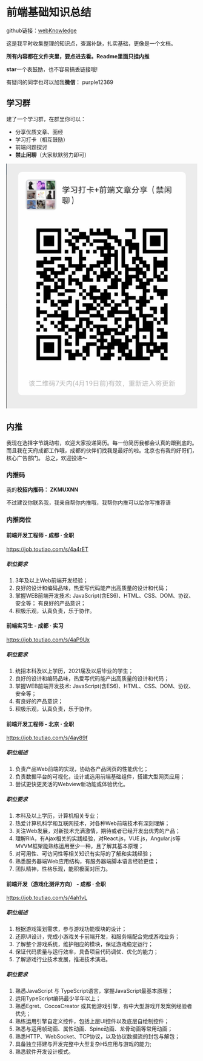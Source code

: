 # 前端基础知识总结

github链接：[webKnowledge](https://github.com/huyaocode/webKnowledge)

这是我平时收集整理的知识点，查漏补缺，扎实基础，更像是一个文档。

**所有内容都在文件夹里，要点进去看。Readme里面只挂内推**

**star**一个表鼓励，也不容易搞丢链接哦!

有疑问的同学也可以加我**微信**： purple12369

## 学习群
建了一个学习群，在群里你可以：
 - 分享优质文章、面经
 - 学习打卡（相互鼓励）
 - 前端问题探讨
 - **禁止闲聊**（大家默默努力即可）

![二维码](img/QRcode-2.png)

## 内推
我现在选择字节跳动啦，欢迎大家投递简历。每一份简历我都会认真的跟到底的。而且我在天府成都工作哦，成都的伙伴们找我是最好的啦。北京也有我的好哥们，核心广告部门。 总之，欢迎投递～

### 内推码
我的**校招内推码： ZKMUXNN**

不过建议你联系我，我亲自帮你内推哦，我帮你内推可以给你写推荐语

### 内推岗位
#### 前端开发工程师 - 成都 · 全职
https://job.toutiao.com/s/4a4rET
##### 职位要求
1. 3年及以上Web前端开发经验；
2. 良好的设计和编码品味，热爱写代码能产出高质量的设计和代码；
3. 掌握WEB前端开发技术: JavaScript(含ES6)、HTML、CSS、DOM、协议、安全等；
有良好的产品意识；
4. 积极乐观，认真负责，乐于协作。

#### 前端实习生 - 成都 · 实习
https://job.toutiao.com/s/4aP9Ux
##### 职位要求
1. 统招本科及以上学历，2021届及以后毕业的学生；
2. 良好的设计和编码品味，热爱写代码能产出高质量的设计和代码；
3. 掌握WEB前端开发技术: JavaScript(含ES6)、HTML、CSS、DOM、协议、安全等；
4. 有良好的产品意识；
5. 积极乐观，认真负责，乐于协作。

#### 前端开发工程师 - 北京 · 全职
https://job.toutiao.com/s/4ay89f
##### 职位描述
1. 负责产品Web前端的实现，协助各产品网页的性能优化；
2. 负责数据平台的可视化，设计或选用前端基础组件，搭建大型网页应用；
3. 尝试更快更灵活的Webview新功能或体验优化。
##### 职位要求
1. 本科及以上学历，计算机相关专业；
2. 热爱计算机科学和互联网技术，对各种Web前端技术有深刻理解；
3. 关注Web发展，对新技术充满激情，期待或者已经开发出优秀的产品；
4. 理解RIA，有Ajax相关的实践经验，对React.js，VUE.js，Angular.js等MVVM框架能熟练运用至少一种，且了解其基本原理；
5. 对可用性、可访问性等相关知识有实际的了解和实践经验；
6. 熟悉服务器端Web应用结构，有服务器端脚本语言经验更佳；
7. 团队精神，性格乐观，能积极面对压力。

#### 前端开发（游戏化测评方向） - 成都 · 全职
https://job.toutiao.com/s/4ah1vL
##### 职位描述
1. 根据游戏策划需求，参与游戏功能模块的设计；
2. 还原UI设计，完成小游戏关卡前端开发，和服务端配合完成游戏业务；
3. 了解整个游戏系统，维护相应的模块，保证游戏稳定运行；
4. 保证代码质量与运行效率，具备项目代码调优、优化的能力；
5. 了解游戏行业技术发展，推进技术演进。
##### 职位要求
1. 熟悉JavaScript 与 TypeScript语言，掌握JavaScript最基本原理；
2. 运用TypeScript编码最少半年以上；
3. 熟悉Egret、CocosCreator 或其他游戏引擎，有中大型游戏开发案例经验者优先；
4. 熟练运用引擎自定义控件，包括上层UI控件以及底层自绘制控件；
5. 熟悉与运用帧动画、属性动画、Spine动画、龙骨动画等常用动画；
6. 熟悉HTTP、WebSocket、TCP协议，以及协议数据流的封包与解包；
7. 具备独立搭建与开发完整中大型复杂H5应用与游戏的能力;
8. 熟悉软件开发设计模式。
